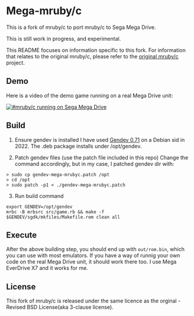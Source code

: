 # Mega-mruby/c
This is a fork of mruby/c to port mruby/c to Sega Mega Drive.

This is still work in progress, and experimental.

This README focuses on information specific to this fork.
For information that relates to the original mruby/c, please refer to the [original mruby/c](https://github.com/mrubyc/mrubyc) project.

## Demo

Here is a video of the demo game running on a real Mega Drive unit:

[![#mruby/c running on Sega Mega Drive](https://i.vimeocdn.com/video/1453390338-a007888517ab48bcb2e363ea488930e2e3bfd5693bbba92354d93d72e56b957d-d_640)](https://vimeo.com/721690388)

## Build

1. Ensure gendev is installed
I have used [Gendev 0.71](https://github.com/kubilus1/gendev/releases/tag/0.7.1) on a Debian sid in 2022. The .deb package installs under /opt/gendev.

2. Patch gendev files (use the patch file included in this repo)
Change the command accordingly, but in my case, I patched gendev dir with:

```
> sudo cp gendev-mega-mrubyc.patch /opt
> cd /opt
> sudo patch -p1 < ./gendev-mega-mrubyc.patch
```

3. Run build command
```
export GENDEV=/opt/gendev
mrbc -B mrbsrc src/game.rb && make -f $GENDEV/sgdk/mkfiles/Makefile.rom clean all
```

## Execute
After the above building step, you should end up with `out/rom.bin`, which you can use with most emulators.
If you have a way of runnig your own code on the real Mega Drive unit, it should work there too. I use Mega EverDrive X7 and it works for me.


## License

This fork of mruby/c is released under the same licence as the orginal - Revised BSD License(aka 3-clause license).
